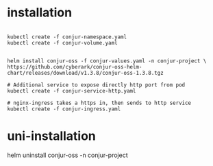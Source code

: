# installation
```

kubectl create -f conjur-namespace.yaml
kubectl create -f conjur-volume.yaml


helm install conjur-oss -f conjur-values.yaml -n conjur-project \
https://github.com/cyberark/conjur-oss-helm-chart/releases/download/v1.3.8/conjur-oss-1.3.8.tgz

# Additional service to expose directly http port from pod
kubectl create -f conjur-service-http.yaml

# nginx-ingress takes a https in, then sends to http service
kubectl create -f conjur-ingress.yaml
```

# uni-installation
helm uninstall conjur-oss -n conjur-project


